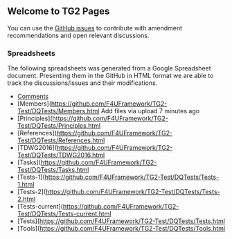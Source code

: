 ## Welcome to TG2 Pages

You can use the [GitHub issues](https://github.com/F4UFramework/TG2-Test/issues) to contribute with amendment recommendations and open relevant discussions.

### Spreadsheets

The following spreadsheets was generated from a Google Spreadsheet document. 
Presenting them in the GitHub in HTML format we are able to track the discussions/issues and their modifications. 

- [Comments](https://github.com/F4UFramework/TG2-Test/DQTests/Comments.html)
- [Members](https://github.com/F4UFramework/TG2-Test/DQTests/Members.html	Add files via upload	7 minutes ago
- [Principles](https://github.com/F4UFramework/TG2-Test/DQTests/Principles.html
- [References](https://github.com/F4UFramework/TG2-Test/DQTests/References.html
- [TDWG2016](https://github.com/F4UFramework/TG2-Test/DQTests/TDWG2016.html
- [Tasks](https://github.com/F4UFramework/TG2-Test/DQTests/Tasks.html
- [Tests-1](https://github.com/F4UFramework/TG2-Test/DQTests/Tests-1.html
- [Tests-2](https://github.com/F4UFramework/TG2-Test/DQTests/Tests-2.html
- [Tests-current](https://github.com/F4UFramework/TG2-Test/DQTests/Tests-current.html
- [Tests](https://github.com/F4UFramework/TG2-Test/DQTests/Tests.html
- [Tools](https://github.com/F4UFramework/TG2-Test/DQTests/Tools.html
